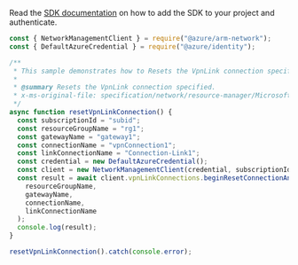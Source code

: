 Read the [SDK documentation](https://github.com/Azure/azure-sdk-for-js/blob/%40azure%2Farm-network_28.0.0/sdk/network/arm-network/README.md) on how to add the SDK to your project and authenticate.

```javascript
const { NetworkManagementClient } = require("@azure/arm-network");
const { DefaultAzureCredential } = require("@azure/identity");

/**
 * This sample demonstrates how to Resets the VpnLink connection specified.
 *
 * @summary Resets the VpnLink connection specified.
 * x-ms-original-file: specification/network/resource-manager/Microsoft.Network/stable/2021-08-01/examples/VpnSiteLinkConnectionReset.json
 */
async function resetVpnLinkConnection() {
  const subscriptionId = "subid";
  const resourceGroupName = "rg1";
  const gatewayName = "gateway1";
  const connectionName = "vpnConnection1";
  const linkConnectionName = "Connection-Link1";
  const credential = new DefaultAzureCredential();
  const client = new NetworkManagementClient(credential, subscriptionId);
  const result = await client.vpnLinkConnections.beginResetConnectionAndWait(
    resourceGroupName,
    gatewayName,
    connectionName,
    linkConnectionName
  );
  console.log(result);
}

resetVpnLinkConnection().catch(console.error);
```
